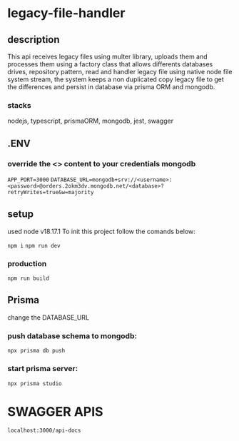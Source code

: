 # legacy-file-handler

## description
This api receives legacy files using multer library, uploads them and processes them using a factory class that allows differents databases drives, repository pattern, read and handler legacy file using native node file system stream, the system keeps a non duplicated copy legacy file to get the differences and persist in database via prisma ORM and mongodb.

### stacks
nodejs, typescript, prismaORM, mongodb, jest, swagger

## .ENV
### override the <> content to your credentials mongodb
`` APP_PORT=3000 ``
`` DATABASE_URL=mongodb+srv://<username>:<password>@orders.2okm3dv.mongodb.net/<database>?retryWrites=true&w=majority ``


## setup
used node v18.17.1
To init this project follow the comands below:

`` npm i ``
`` npm run dev ``

### production
`` npm run build ``


## Prisma 

change the DATABASE_URL

### push database schema to mongodb:
`` npx prisma db push ``

### start prisma server:
`` npx prisma studio ``

# SWAGGER APIS
`` localhost:3000/api-docs ``





